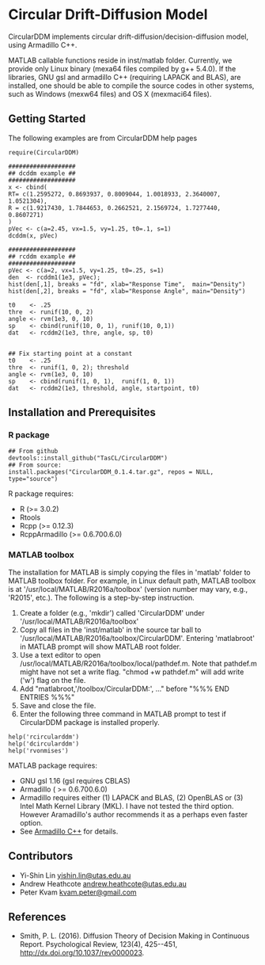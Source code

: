 # Circular Drift-Diffusion Model 

CircularDDM implements circular drift-diffusion/decision-diffusion model, using 
Armadillo C++.  

MATLAB callable functions reside in inst/matlab folder.  Currently, we provide 
only Linux binary (mexa64 files compiled by g++ 5.4.0). If the libraries, 
GNU gsl and armadillo C++ (requiring LAPACK and BLAS), are installed,
one should be able to compile the source codes in other systems, such as 
Windows (mexw64 files) and OS X (mexmaci64 files).  

## Getting Started

The following examples are from CircularDDM help pages

```
require(CircularDDM)

###################
## dcddm example ##
###################
x <- cbind(
RT= c(1.2595272, 0.8693937, 0.8009044, 1.0018933, 2.3640007, 1.0521304),
R = c(1.9217430, 1.7844653, 0.2662521, 2.1569724, 1.7277440, 0.8607271)
)
pVec <- c(a=2.45, vx=1.5, vy=1.25, t0=.1, s=1)
dcddm(x, pVec)

###################
## rcddm example ##
###################
pVec <- c(a=2, vx=1.5, vy=1.25, t0=.25, s=1)
den  <- rcddm1(1e3, pVec);
hist(den[,1], breaks = "fd", xlab="Response Time",  main="Density")
hist(den[,2], breaks = "fd", xlab="Response Angle", main="Density")

t0    <- .25
thre  <- runif(10, 0, 2)
angle <- rvm(1e3, 0, 10)
sp    <- cbind(runif(10, 0, 1), runif(10, 0,1))
dat   <- rcddm2(1e3, thre, angle, sp, t0)


## Fix starting point at a constant
t0    <- .25
thre  <- runif(1, 0, 2); threshold
angle <- rvm(1e3, 0, 10)
sp    <- cbind(runif(1, 0, 1),  runif(1, 0, 1)) 
dat   <- rcddm2(1e3, threshold, angle, startpoint, t0)

```

## Installation and Prerequisites

### R package 
```
## From github
devtools::install_github("TasCL/CircularDDM")
## From source: 
install.packages("CircularDDM_0.1.4.tar.gz", repos = NULL, type="source")
```

R package requires:

- R (>= 3.0.2)
- Rtools
- Rcpp (>= 0.12.3)
- RcppArmadillo (>= 0.6.700.6.0)

### MATLAB toolbox 
The installation for MATLAB is simply copying the files in 'matlab' folder to 
MATLAB toolbox folder. For example, in Linux default path, MATLAB toolbox is at
'/usr/local/MATLAB/R2016a/toolbox' (version number may vary, e.g., 'R2015', etc.). 
The following is a step-by-step instruction.

1. Create a folder (e.g., 'mkdir') called 'CircularDDM' under
'/usr/local/MATLAB/R2016a/toolbox'
2. Copy all files in the 'inst/matlab' in the source tar ball to
'/usr/local/MATLAB/R2016a/toolbox/CircularDDM'. Entering 'matlabroot' in MATLAB
prompt will show MATLAB root folder.  
3. Use a text editor to open /usr/local/MATLAB/R2016a/toolbox/local/pathdef.m.
Note that pathdef.m might have not set a write flag. "chmod +w pathdef.m" will 
add write ('w') flag on the file.
4. Add "matlabroot,'/toolbox/CircularDDM:', ..." before "%%% END ENTRIES %%%"
5. Save and close the file.
6. Enter the following three command in MATLAB prompt to test if CircularDDM
package is installed properly.

```
help('rcircularddm')
help('dcircularddm')
help('rvonmises')
```

MATLAB package requires:

- GNU gsl 1.16 (gsl requires CBLAS)
- Armadillo ( >= 0.6.700.6.0)
- Armadillo requires either (1) LAPACK and BLAS, (2) OpenBLAS or (3) Intel Math
Kernel Library (MKL). I have not tested the third option. However Aramadillo's 
author recommends it as a perhaps even faster option. 
- See [Armadillo C++](http://arma.sourceforge.net/download.html) for details.

## Contributors

- Yi-Shin Lin <yishin.lin@utas.edu.au> 
- Andrew Heathcote <andrew.heathcote@utas.edu.au> 
- Peter Kvam <kvam.peter@gmail.com> 

## References
* Smith, P. L. (2016). Diffusion Theory of Decision Making in Continuous Report.
Psychological Review, 123(4), 425--451, http://dx.doi.org/10.1037/rev0000023.

